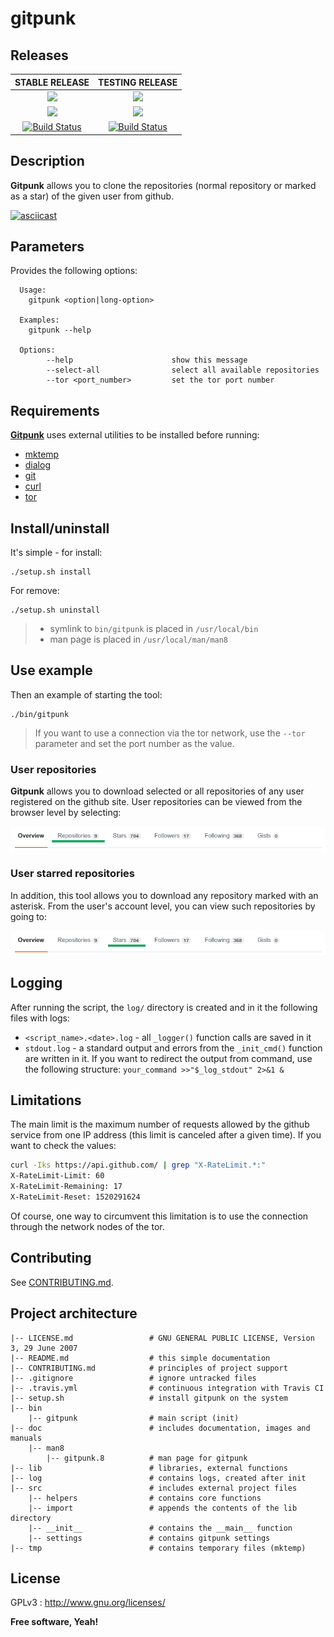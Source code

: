 # gitpunk

## Releases

|            **STABLE RELEASE**            |           **TESTING RELEASE**            |
| :--------------------------------------: | :--------------------------------------: |
| [![](https://img.shields.io/badge/Branch-master-green.svg)]() | [![](https://img.shields.io/badge/Branch-testing-orange.svg)]() |
| [![](https://img.shields.io/badge/Version-v1.0.0-lightgrey.svg)]() | [![](https://img.shields.io/badge/Version-v1.0.0-lightgrey.svg)]() |
| [![Build Status](https://travis-ci.org/trimstray/gitpunk.svg?branch=master)](https://travis-ci.org/trimstray/gitpunk) | [![Build Status](https://travis-ci.org/trimstray/gitpunk.svg?branch=testing)](https://travis-ci.org/trimstray/gitpunk) |

## Description

**Gitpunk** allows you to clone the repositories (normal repository or marked as a star) of the given user from github.

[![asciicast](https://asciinema.org/a/RdBXBXmMCdIW0Wx8LOZiDrSfV.png)](https://asciinema.org/a/RdBXBXmMCdIW0Wx8LOZiDrSfV)

## Parameters

Provides the following options:

``````
  Usage:
    gitpunk <option|long-option>

  Examples:
    gitpunk --help

  Options:
        --help                      show this message
        --select-all                select all available repositories
        --tor <port_number>         set the tor port number
``````

## Requirements

**<u>Gitpunk</u>** uses external utilities to be installed before running:

- [mktemp](https://www.mktemp.org/manual.html)
- [dialog](http://linuxcommand.org/lc3_adv_dialog.php)
- [git](https://git-scm.com/)
- [curl](https://curl.haxx.se/docs/manpage.html)
- [tor](https://www.torproject.org/index.html.en)

## Install/uninstall

It's simple - for install:

``````
./setup.sh install
``````

For remove:

``````
./setup.sh uninstall
``````

> * symlink to `bin/gitpunk` is placed in `/usr/local/bin`
> * man page is placed in `/usr/local/man/man8`

## Use example

Then an example of starting the tool:

``````
./bin/gitpunk
``````

> If you want to use a connection via the tor network, use the `--tor` parameter and set the port number as the value.

### User repositories

**Gitpunk** allows you to download selected or all repositories of any user registered on the github site. User repositories can be viewed from the browser level by selecting:

![gitpunk_output](doc/img/gitpunk_output_01.png)

### User starred repositories

In addition, this tool allows you to download any repository marked with an asterisk. From the user's account level, you can view such repositories by going to:

![gitpunk_output](doc/img/gitpunk_output_02.png)

## Logging

After running the script, the `log/` directory is created and in it the following files with logs:

* `<script_name>.<date>.log` - all `_logger()` function calls are saved in it
* `stdout.log` - a standard output and errors from the `_init_cmd()` function are written in it. If you want to redirect the output from command, use the following structure: `your_command >>"$_log_stdout" 2>&1 &`

## Limitations

The main limit is the maximum number of requests allowed by the github service from one IP address (this limit is canceled after a given time). If you want to check the values:

```bash
curl -Iks https://api.github.com/ | grep "X-RateLimit.*:" 
X-RateLimit-Limit: 60
X-RateLimit-Remaining: 17
X-RateLimit-Reset: 1520291624
```

Of course, one way to circumvent this limitation is to use the connection through the network nodes of the tor.

## Contributing

See [CONTRIBUTING.md](CONTRIBUTING.md).

## Project architecture

    |-- LICENSE.md                 # GNU GENERAL PUBLIC LICENSE, Version 3, 29 June 2007
    |-- README.md                  # this simple documentation
    |-- CONTRIBUTING.md            # principles of project support
    |-- .gitignore                 # ignore untracked files
    |-- .travis.yml                # continuous integration with Travis CI
    |-- setup.sh                   # install gitpunk on the system
    |-- bin
        |-- gitpunk                # main script (init)
    |-- doc                        # includes documentation, images and manuals
        |-- man8
            |-- gitpunk.8          # man page for gitpunk
    |-- lib                        # libraries, external functions
    |-- log                        # contains logs, created after init
    |-- src                        # includes external project files
        |-- helpers                # contains core functions
        |-- import                 # appends the contents of the lib directory
        |-- __init__               # contains the __main__ function
        |-- settings               # contains gitpunk settings
    |-- tmp                        # contains temporary files (mktemp)

## License

GPLv3 : <http://www.gnu.org/licenses/>

**Free software, Yeah!**

